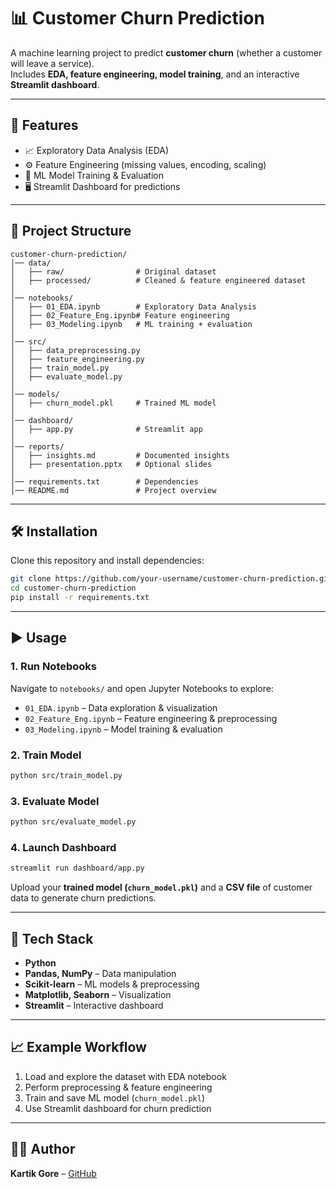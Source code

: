 # 📊 Customer Churn Prediction

A machine learning project to predict **customer churn** (whether a customer will leave a service).  
Includes **EDA, feature engineering, model training**, and an interactive **Streamlit dashboard**.

---

## 🚀 Features
- 📈 Exploratory Data Analysis (EDA)  
- ⚙️ Feature Engineering (missing values, encoding, scaling)  
- 🤖 ML Model Training & Evaluation  
- 🖥️ Streamlit Dashboard for predictions  

---

## 📂 Project Structure
```
customer-churn-prediction/
│── data/
│   ├── raw/                # Original dataset
│   ├── processed/          # Cleaned & feature engineered dataset
│
│── notebooks/
│   ├── 01_EDA.ipynb        # Exploratory Data Analysis
│   ├── 02_Feature_Eng.ipynb# Feature engineering
│   ├── 03_Modeling.ipynb   # ML training + evaluation
│
│── src/
│   ├── data_preprocessing.py
│   ├── feature_engineering.py
│   ├── train_model.py
│   ├── evaluate_model.py
│
│── models/
│   ├── churn_model.pkl     # Trained ML model
│
│── dashboard/
│   ├── app.py              # Streamlit app
│
│── reports/
│   ├── insights.md         # Documented insights
│   ├── presentation.pptx   # Optional slides
│
│── requirements.txt        # Dependencies
│── README.md               # Project overview
```

---

## 🛠️ Installation
Clone this repository and install dependencies:
```bash
git clone https://github.com/your-username/customer-churn-prediction.git
cd customer-churn-prediction
pip install -r requirements.txt
```

---

## ▶️ Usage

### 1. Run Notebooks
Navigate to `notebooks/` and open Jupyter Notebooks to explore:
- `01_EDA.ipynb` – Data exploration & visualization  
- `02_Feature_Eng.ipynb` – Feature engineering & preprocessing  
- `03_Modeling.ipynb` – Model training & evaluation  

### 2. Train Model
```bash
python src/train_model.py
```

### 3. Evaluate Model
```bash
python src/evaluate_model.py
```

### 4. Launch Dashboard
```bash
streamlit run dashboard/app.py
```

Upload your **trained model (`churn_model.pkl`)** and a **CSV file** of customer data to generate churn predictions.

---

## 📌 Tech Stack
- **Python**  
- **Pandas, NumPy** – Data manipulation  
- **Scikit-learn** – ML models & preprocessing  
- **Matplotlib, Seaborn** – Visualization  
- **Streamlit** – Interactive dashboard  

---

## 📈 Example Workflow
1. Load and explore the dataset with EDA notebook  
2. Perform preprocessing & feature engineering  
3. Train and save ML model (`churn_model.pkl`)  
4. Use Streamlit dashboard for churn prediction  

---

## 👨‍💻 Author
**Kartik Gore** – [GitHub](https://github.com/Kartik-Gore)
